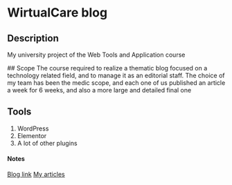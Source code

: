 # WirtualCare blog

## Description
My university project of the Web Tools and Application course

## Scope
The course required to realize a thematic blog focused on a technology related field, and to manage it as an editorial staff. The choice of my team has been the medic scope, and each one of us published an article a week for 6 weeks, and also a more large and detailed final one

## Tools
1. WordPress
2. Elementor
3. A lot of other plugins

#### Notes
[Blog link](https://wirtualcare.altervista.org/?doing_wp_cron=1656854321.7694571018218994140625)
[My articles](https://wirtualcare.altervista.org/author/umberto-pasinetti)
